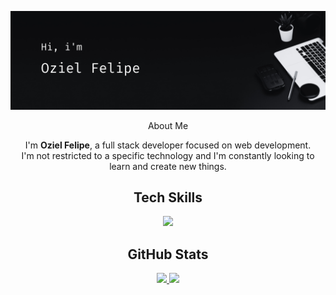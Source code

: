 ![Wallpaper](assets/my_wallpaper.png)

<div align="center">

About Me  

I'm **Oziel Felipe**, a full stack developer focused on web development.  
I'm not restricted to a specific technology and I'm constantly looking to learn and create new things.  

<div align="center">

  <h2>Tech Skills</h2>

  <a href="https://skillicons.dev">
    <img src="https://go-skill-icons.vercel.app/api/icons?i=ts,js,react,nodejs,mysql,py,cpp,arduino&theme=dark" />
  </a>

</div>


</div>
<h2 align="center">GitHub Stats</h2>
<div align="center">
  
  <a href="https://github.com/anuraghazra/github-readme-stats">
    <img src="https://github-readme-stats.vercel.app/api?username=oziel-fc&theme=dark&hide_rank=true&show_icons=true" height="180"/>
  </a>
  
  <a href="https://github.com/anuraghazra/github-readme-stats">
    <img src="https://github-readme-stats.vercel.app/api/top-langs/?username=oziel-fc&layout=donut&theme=dark" height="180"/>
  </a>

</div>


<!--
**oziel-fc/oziel-fc** is a ✨ _special_ ✨ repository because its `README.md` (this file) appears on your GitHub profile.

Here are some ideas to get you started:

- 🔭 I’m currently working on ...
- 🌱 I’m currently learning ...
- 👯 I’m looking to collaborate on ...
- 🤔 I’m looking for help with ...
- 💬 Ask me about ...
- 📫 How to reach me: ...
- 😄 Pronouns: ...
- ⚡ Fun fact: ...
-->

